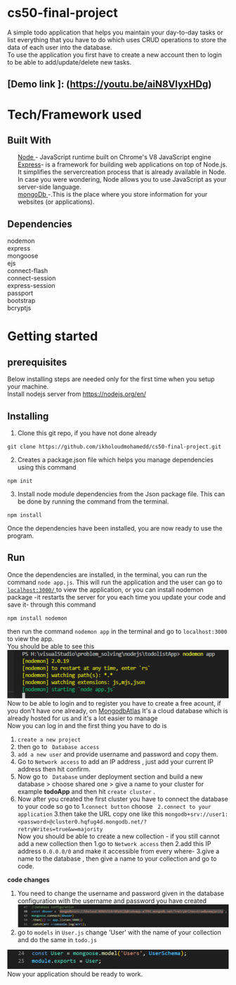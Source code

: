 # cs50-final-project
A simple todo application that helps you maintain your day-to-day tasks or list everything that you have to do which uses CRUD operations to store the data of each user into the database.<br />
To use the application you first have to create a new account then to login to be able to add/update/delete new tasks.

## [Demo link ]: (https://youtu.be/aiN8VIyxHDg)

# Tech/Framework used
## Built With
<ul>
  <a href = "https://nodejs.org/en/" >Node </a> - JavaScript runtime built on Chrome's V8 JavaScript engine  <br />
 <a href = "https://www.tutorialspoint.com/nodejs/nodejs_express_framework.htm">Express</a>- is a framework for building web applications on top of Node.js. It simplifies the servercreation process that is already available in Node. In case you were wondering, Node allows you to use JavaScript as your server-side language.<br />
 <a href = "https://www.mongodb.com/">mongoDb </a>-.This is the place where you store information for your websites (or applications).<br />
</ul>
  

## Dependencies
nodemon <br/>
express <br />
mongoose <br />
ejs <br />
connect-flash <br />
connect-session <br />
express-session <br />
passport <br />
bootstrap <br />
bcryptjs <br />

# Getting started
## prerequisites 
Below installing steps are needed only for the first time when you setup your machine. <br />
Install nodejs server from https://nodejs.org/en/

## Installing 
1. Clone this git repo, if you have not done already <br />
```
git clone https://github.com/ikholoudmohamedd/cs50-final-project.git
```
2. Creates a package.json file which helps you manage dependencies using this command 
```
npm init
```
3. Install node module dependencies from the Json package file. This can be done by running the command from the terminal. <br/>
```
npm install 
``` 
Once the dependencies have been installed, you are now ready to use the program.<br />

## Run 
Once the dependencies are installed, in the terminal, you can run the command `node app.js`. This will run the application and the user can go to <a href = http://localhost:3000/> `localhost:3000/` </a> to view the application, or you can install nodemon package -it restarts the server for you each time you update your code and save it- through this command <br />
```
npm install nodemon 
```
then run the command `nodemon app` in the terminal and go to `localhost:3000` to view the app.<br />
You should be able to see this <br />
<img src = "/images/nodemon.png?raw=true">
<br />
Now to be able to login and to register you have to create a free acount, if you don't have one already, on <a href = "https://www.mongodb.com/atlas/database" >MongodbAtlas</a> It's a cloud database which is already hosted for us and it's a lot easier to manage <br/>
Now you can log in and the first thing you have to do is <br />
1. ` create a new project `
2. then go to ` Database access` 
3. ` add a new user `  and provide username and password and copy them.
4.  Go to ` Network access ` to add an IP address , just add your current IP address then hit confirm.
5.   Now go to ` Database` under deployment section and build a new database > choose shared one > give a name to your cluster for example **todoApp** and then hit ` create cluster ` .
6. Now after you created the first cluster you have to connect the database to your code so go to 
    1.` connect button ` choose ` 
    2.connect to your application ` 
    3.then take the URL copy one like this ` mongodb+srv://user1:<password>@cluster0.hqfug4d.mongodb.net/?retryWrites=true&w=majority ` <br />
Now you should be able to create a new collection - if you still cannot add a new collection then 
   1.go to ` Network access ` then 
   2.add this IP address ` 0.0.0.0/0 ` and make it accessible from every where- 
   3.give a name to the database , then give a name to your collection and go to code. <br />
   
**code changes**
1. You need to change the username and password given in the database configuration with the username and password you have created
<img src = "/images/config.png?raw=true"> <br />
2. go to `models` in `User.js` change 'User' with the name of your collection and do the same in `todo.js` 
<img src = "/images/model.png?raw= true">
Now your application should be ready to work.
